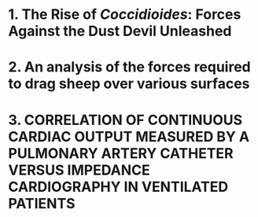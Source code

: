# 1. The Rise of *Coccidioides*: Forces Against the Dust Devil Unleashed



# 2. An analysis of the forces required to drag sheep over various surfaces



# 3. CORRELATION OF CONTINUOUS CARDIAC OUTPUT MEASURED BY A PULMONARY ARTERY CATHETER VERSUS IMPEDANCE CARDIOGRAPHY IN VENTILATED PATIENTS



